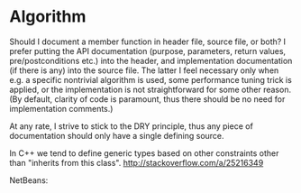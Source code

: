 # Algorithm

Should I document a member function in header file, source file, or both?
I prefer putting the API documentation (purpose, parameters, return values, pre/postconditions etc.) into the header, and implementation documentation (if there is any) into the source file. The latter I feel necessary only when e.g. a specific nontrivial algorithm is used, some performance tuning trick is applied, or the implementation is not straightforward for some other reason. (By default, clarity of code is paramount, thus there should be no need for implementation comments.)

At any rate, I strive to stick to the DRY principle, thus any piece of documentation should only have a single defining source.


In C++ we tend to define generic types based on other constraints other than "inherits from this class". 
http://stackoverflow.com/a/25216349


NetBeans:
